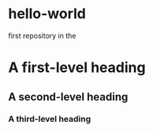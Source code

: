 # hello-world
first repository in the 
# A first-level heading
## A second-level heading
### A third-level heading
